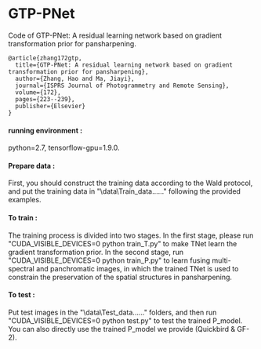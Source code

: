 # GTP-PNet
Code of GTP-PNet: A residual learning network based on gradient transformation prior for pansharpening.

````
@article{zhang172gtp,
  title={GTP-PNet: A residual learning network based on gradient transformation prior for pansharpening},
  author={Zhang, Hao and Ma, Jiayi},
  journal={ISPRS Journal of Photogrammetry and Remote Sensing},
  volume={172},
  pages={223--239},
  publisher={Elsevier}
}
````

#### running environment :<br>
python=2.7, tensorflow-gpu=1.9.0.

#### Prepare data :<br>
First, you should construct the training data according to the Wald protocol, and put the training data in "\data\Train_data\......" following the provided examples.

#### To train :<br>
The training process is divided into two stages. In the first stage, please run "CUDA_VISIBLE_DEVICES=0 python train_T.py" to make TNet learn the gradient transformation prior. In the second stage, run "CUDA_VISIBLE_DEVICES=0 python train_P.py" to learn fusing multi-spectral and panchromatic images, in which the trained TNet is used to constrain the preservation of the spatial structures in pansharpening.


#### To test :<br>
Put test images in the "\data\Test_data\......" folders, and then run "CUDA_VISIBLE_DEVICES=0 python test.py" to test the trained P_model.
You can also directly use the trained P_model we provide (Quickbird &  GF-2).
